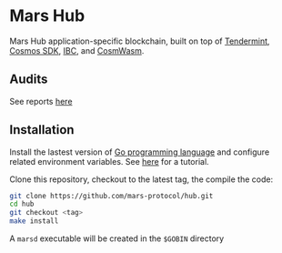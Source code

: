# Mars Hub

Mars Hub application-specific blockchain, built on top of [Tendermint](https://github.com/tendermint/tendermint), [Cosmos SDK](https://github.com/cosmos/cosmos-sdk), [IBC](https://github.com/cosmos/ibc-go), and [CosmWasm](https://github.com/CosmWasm/wasmd).

## Audits

See reports [here](https://github.com/mars-protocol/mars-audits/tree/main/hub)

## Installation

Install the lastest version of [Go programming language](https://go.dev/dl/) and configure related environment variables. See [here](https://github.com/st4k3h0us3/workshops/tree/main/how-to-run-a-validator) for a tutorial.

Clone this repository, checkout to the latest tag, the compile the code:

```bash
git clone https://github.com/mars-protocol/hub.git
cd hub
git checkout <tag>
make install
```

A `marsd` executable will be created in the `$GOBIN` directory